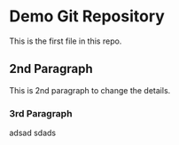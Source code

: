 # Demo Git Repository

This is the first file in this repo.

## 2nd Paragraph

This is 2nd paragraph to change the details.

### 3rd Paragraph
adsad
sdads


